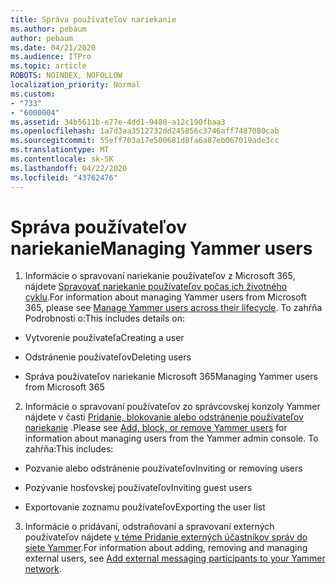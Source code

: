 ```yaml
---
title: Správa používateľov nariekanie
ms.author: pebaum
author: pebaum
ms.date: 04/21/2020
ms.audience: ITPro
ms.topic: article
ROBOTS: NOINDEX, NOFOLLOW
localization_priority: Normal
ms.custom:
- "733"
- "6000004"
ms.assetid: 34b5611b-e77e-4dd1-9480-a12c190fbaa3
ms.openlocfilehash: 1a7d3aa3512732dd245856c3746aff7487080cab
ms.sourcegitcommit: 55eff703a17e500681d8fa6a87eb067019ade3cc
ms.translationtype: MT
ms.contentlocale: sk-SK
ms.lasthandoff: 04/22/2020
ms.locfileid: "43762476"
---
```

# <a name="managing-yammer-users"></a><span data-ttu-id="7c8e5-102">Správa používateľov nariekanie</span><span class="sxs-lookup"><span data-stu-id="7c8e5-102">Managing Yammer users</span></span>

1. <span data-ttu-id="7c8e5-103">Informácie o spravovaní nariekanie používateľov z Microsoft 365, nájdete [Spravovať nariekanie používateľov počas ich životného cyklu](https://docs.microsoft.com/yammer/manage-yammer-users/manage-users-across-their-lifecycle).</span><span class="sxs-lookup"><span data-stu-id="7c8e5-103">For information about managing Yammer users from Microsoft 365, please see [Manage Yammer users across their lifecycle](https://docs.microsoft.com/yammer/manage-yammer-users/manage-users-across-their-lifecycle).</span></span> <span data-ttu-id="7c8e5-104">To zahŕňa Podrobnosti o:</span><span class="sxs-lookup"><span data-stu-id="7c8e5-104">This includes details on:</span></span>

  - <span data-ttu-id="7c8e5-105">Vytvorenie používateľa</span><span class="sxs-lookup"><span data-stu-id="7c8e5-105">Creating a user</span></span>

  - <span data-ttu-id="7c8e5-106">Odstránenie používateľov</span><span class="sxs-lookup"><span data-stu-id="7c8e5-106">Deleting users</span></span>

  - <span data-ttu-id="7c8e5-107">Správa používateľov nariekanie Microsoft 365</span><span class="sxs-lookup"><span data-stu-id="7c8e5-107">Managing Yammer users from Microsoft 365</span></span>

2. <span data-ttu-id="7c8e5-108">Informácie o spravovaní používateľov zo správcovskej konzoly Yammer nájdete v časti [Pridanie, blokovanie alebo odstránenie používateľov nariekanie](https://alchemyportal.azurewebsites.net/Rule/ManageYammer%20users%20across%20their%20lifecycle%20from%20Office%20365) .</span><span class="sxs-lookup"><span data-stu-id="7c8e5-108">Please see [Add, block, or remove Yammer users](https://alchemyportal.azurewebsites.net/Rule/ManageYammer%20users%20across%20their%20lifecycle%20from%20Office%20365) for information about managing users from the Yammer admin console.</span></span> <span data-ttu-id="7c8e5-109">To zahŕňa:</span><span class="sxs-lookup"><span data-stu-id="7c8e5-109">This includes:</span></span>

  - <span data-ttu-id="7c8e5-110">Pozvanie alebo odstránenie používateľov</span><span class="sxs-lookup"><span data-stu-id="7c8e5-110">Inviting or removing users</span></span>

  - <span data-ttu-id="7c8e5-111">Pozývanie hosťovskej používateľov</span><span class="sxs-lookup"><span data-stu-id="7c8e5-111">Inviting guest users</span></span>

  - <span data-ttu-id="7c8e5-112">Exportovanie zoznamu používateľov</span><span class="sxs-lookup"><span data-stu-id="7c8e5-112">Exporting the user list</span></span>

3. <span data-ttu-id="7c8e5-113">Informácie o pridávaní, odstraňovaní a spravovaní externých používateľov nájdete [v téme Pridanie externých účastníkov správ do siete Yammer](https://docs.microsoft.com/yammer/work-with-external-users/add-external-participants).</span><span class="sxs-lookup"><span data-stu-id="7c8e5-113">For information about adding, removing and managing external users, see [Add external messaging participants to your Yammer network](https://docs.microsoft.com/yammer/work-with-external-users/add-external-participants).</span></span>
